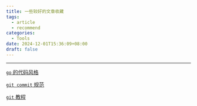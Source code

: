 ```yaml
---
title: 一些较好的文章收藏
tags:
  - article
  - recommend
categories:
  - Tools
date: 2024-12-01T15:36:09+08:00
draft: false
---
```

---
[`go` 的代码风格](https://github.com/xxjwxc/uber_go_guide_cn)

[`git commit` 规范](https://cbea.ms/git-commit/)

[`git` 教程](https://github.com/CoderLeixiaoshuai/java-eight-part/blob/master/docs/tools/git/%E4%BF%9D%E5%A7%86%E7%BA%A7Git%E6%95%99%E7%A8%8B%EF%BC%8C10000%E5%AD%97%E8%AF%A6%E8%A7%A3.md)




